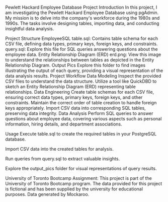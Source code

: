 Pewlett Hackard Employee Database Project
Introduction
In this project, I am investigating the Pewlett Hackard Employee Database using pgAdmin. My mission is to delve into the company's workforce during the 1980s and 1990s. The tasks involve designing tables, importing data, and conducting insightful data analysis.

Project Structure
EmployeeSQL
table.sql: Contains table schema for each CSV file, defining data types, primary keys, foreign keys, and constraints.
query.sql: Explore this file for SQL queries answering questions about the employee data.
Entity Relationship Diagram (ERD)
erd.png: View this image to understand the relationships between tables as depicted in the Entity Relationship Diagram.
Output Pics
Explore this folder to find images illustrating the output of each query, providing a visual representation of the data analysis results.
Project Workflow
Data Modeling
Inspect the provided CSV files to understand the data structure.
Utilize a tool like QuickDBD to sketch an Entity Relationship Diagram (ERD) representing table relationships.
Data Engineering
Create table schemas for each CSV file, ensuring correct data types, primary keys, foreign keys, and other constraints.
Maintain the correct order of table creation to handle foreign keys appropriately.
Import CSV data into corresponding SQL tables, preserving data integrity.
Data Analysis
Perform SQL queries to answer questions about employee data, covering various aspects such as personal information, hiring details, and department associations.


Usage
Execute table.sql to create the required tables in your PostgreSQL database.

Import CSV data into the created tables for analysis.

Run queries from query.sql to extract valuable insights.

Explore the output_pics folder for visual representations of query results.

University of Toronto Bootcamp Assignment:
This project is part of the University of Toronto Bootcamp program. The data provided for this project is fictional and has been supplied by the university for educational purposes. Data generated by Mockaroo.






